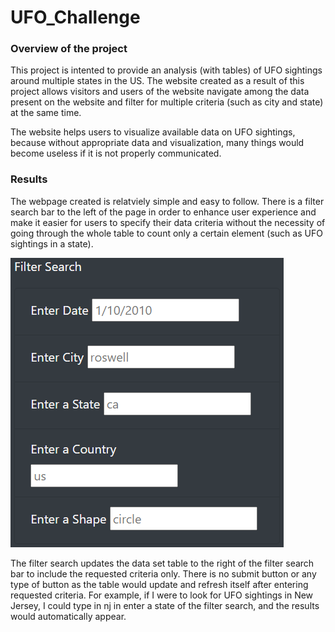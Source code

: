 # UFO_Challenge

### Overview of the project
This project is intented to provide an analysis (with tables) of UFO sightings around multiple states in the US. 
The website created as a result of this project allows visitors and users of the website navigate among the data present on the website and filter for multiple criteria (such as city and state) at the same time.

The website helps users to visualize available data on UFO sightings, because without appropriate data and visualization, many things would become useless if it is not properly communicated.

### Results
The webpage created is relatviely simple and easy to follow. 
There is a filter search bar to the left of the page in order to enhance user experience and make it easier for users to specify their data criteria without the necessity of going through the whole table to count only a certain element (such as UFO sightings in a state).

<img src="Starter_Code/web/static/images/Filter.jpg" alt="Search Filter" title="Search">

The filter search updates the data set table to the right of the filter search bar to include the requested criteria only. 
There is no submit button or any type of button as the table would update and refresh itself after entering requested criteria.
For example, if I were to look for UFO sightings in New Jersey, I could type in nj in enter a state of the filter search, and the results would automatically appear. 
